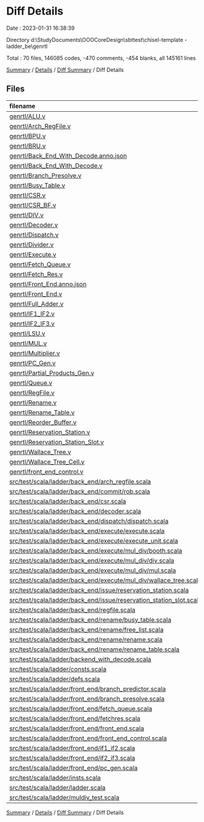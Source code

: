 # Diff Details

Date : 2023-01-31 16:38:39

Directory d:\\StudyDocuments\\OOOCoreDesign\\sbttest\\chisel-template - ladder_be\\genrtl

Total : 70 files,  146085 codes, -470 comments, -454 blanks, all 145161 lines

[Summary](results.md) / [Details](details.md) / [Diff Summary](diff.md) / Diff Details

## Files
| filename | language | code | comment | blank | total |
| :--- | :--- | ---: | ---: | ---: | ---: |
| [genrtl/ALU.v](/genrtl/ALU.v) | Verilog | 349 | 1 | 1 | 351 |
| [genrtl/Arch_RegFile.v](/genrtl/Arch_RegFile.v) | Verilog | 4,259 | 0 | 1 | 4,260 |
| [genrtl/BPU.v](/genrtl/BPU.v) | Verilog | 56,061 | 1 | 1 | 56,063 |
| [genrtl/BRU.v](/genrtl/BRU.v) | Verilog | 312 | 1 | 1 | 314 |
| [genrtl/Back_End_With_Decode.anno.json](/genrtl/Back_End_With_Decode.anno.json) | JSON | 17,589 | 0 | 0 | 17,589 |
| [genrtl/Back_End_With_Decode.v](/genrtl/Back_End_With_Decode.v) | Verilog | 2,556 | 0 | 1 | 2,557 |
| [genrtl/Branch_Presolve.v](/genrtl/Branch_Presolve.v) | Verilog | 61 | 0 | 1 | 62 |
| [genrtl/Busy_Table.v](/genrtl/Busy_Table.v) | Verilog | 565 | 1 | 1 | 567 |
| [genrtl/CSR.v](/genrtl/CSR.v) | Verilog | 239 | 1 | 1 | 241 |
| [genrtl/CSR_BF.v](/genrtl/CSR_BF.v) | Verilog | 197 | 1 | 1 | 199 |
| [genrtl/DIV.v](/genrtl/DIV.v) | Verilog | 255 | 1 | 1 | 257 |
| [genrtl/Decoder.v](/genrtl/Decoder.v) | Verilog | 1,740 | 1 | 1 | 1,742 |
| [genrtl/Dispatch.v](/genrtl/Dispatch.v) | Verilog | 635 | 1 | 1 | 637 |
| [genrtl/Divider.v](/genrtl/Divider.v) | Verilog | 173 | 1 | 1 | 175 |
| [genrtl/Execute.v](/genrtl/Execute.v) | Verilog | 1,251 | 0 | 1 | 1,252 |
| [genrtl/Fetch_Queue.v](/genrtl/Fetch_Queue.v) | Verilog | 102 | 0 | 1 | 103 |
| [genrtl/Fetch_Res.v](/genrtl/Fetch_Res.v) | Verilog | 30 | 0 | 1 | 31 |
| [genrtl/Front_End.anno.json](/genrtl/Front_End.anno.json) | JSON | 32 | 0 | 0 | 32 |
| [genrtl/Front_End.v](/genrtl/Front_End.v) | Verilog | 378 | 0 | 1 | 379 |
| [genrtl/Full_Adder.v](/genrtl/Full_Adder.v) | Verilog | 10 | 0 | 1 | 11 |
| [genrtl/IF1_IF2.v](/genrtl/IF1_IF2.v) | Verilog | 120 | 1 | 1 | 122 |
| [genrtl/IF2_IF3.v](/genrtl/IF2_IF3.v) | Verilog | 121 | 1 | 1 | 123 |
| [genrtl/LSU.v](/genrtl/LSU.v) | Verilog | 282 | 1 | 1 | 284 |
| [genrtl/MUL.v](/genrtl/MUL.v) | Verilog | 268 | 1 | 1 | 270 |
| [genrtl/Multiplier.v](/genrtl/Multiplier.v) | Verilog | 238 | 1 | 1 | 240 |
| [genrtl/PC_Gen.v](/genrtl/PC_Gen.v) | Verilog | 85 | 1 | 1 | 87 |
| [genrtl/Partial_Products_Gen.v](/genrtl/Partial_Products_Gen.v) | Verilog | 958 | 0 | 1 | 959 |
| [genrtl/Queue.v](/genrtl/Queue.v) | Verilog | 353 | 1 | 1 | 355 |
| [genrtl/RegFile.v](/genrtl/RegFile.v) | Verilog | 3,149 | 1 | 1 | 3,151 |
| [genrtl/Rename.v](/genrtl/Rename.v) | Verilog | 1,017 | 1 | 1 | 1,019 |
| [genrtl/Rename_Table.v](/genrtl/Rename_Table.v) | Verilog | 1,676 | 1 | 1 | 1,678 |
| [genrtl/Reorder_Buffer.v](/genrtl/Reorder_Buffer.v) | Verilog | 25,665 | 1 | 1 | 25,667 |
| [genrtl/Reservation_Station.v](/genrtl/Reservation_Station.v) | Verilog | 21,036 | 1 | 1 | 21,038 |
| [genrtl/Reservation_Station_Slot.v](/genrtl/Reservation_Station_Slot.v) | Verilog | 564 | 1 | 1 | 566 |
| [genrtl/Wallace_Tree.v](/genrtl/Wallace_Tree.v) | Verilog | 6,091 | 0 | 1 | 6,092 |
| [genrtl/Wallace_Tree_Cell.v](/genrtl/Wallace_Tree_Cell.v) | Verilog | 334 | 0 | 1 | 335 |
| [genrtl/front_end_control.v](/genrtl/front_end_control.v) | Verilog | 25 | 0 | 1 | 26 |
| [src/test/scala/ladder/back_end/arch_regfile.scala](/src/test/scala/ladder/back_end/arch_regfile.scala) | Scala | -17 | 0 | -3 | -20 |
| [src/test/scala/ladder/back_end/commit/rob.scala](/src/test/scala/ladder/back_end/commit/rob.scala) | Scala | -161 | -40 | -31 | -232 |
| [src/test/scala/ladder/back_end/csr.scala](/src/test/scala/ladder/back_end/csr.scala) | Scala | -86 | -7 | -8 | -101 |
| [src/test/scala/ladder/back_end/decoder.scala](/src/test/scala/ladder/back_end/decoder.scala) | Scala | -115 | -9 | -10 | -134 |
| [src/test/scala/ladder/back_end/dispatch/dispatch.scala](/src/test/scala/ladder/back_end/dispatch/dispatch.scala) | Scala | -38 | -8 | -6 | -52 |
| [src/test/scala/ladder/back_end/execute/execute.scala](/src/test/scala/ladder/back_end/execute/execute.scala) | Scala | -120 | -33 | -33 | -186 |
| [src/test/scala/ladder/back_end/execute/execute_unit.scala](/src/test/scala/ladder/back_end/execute/execute_unit.scala) | Scala | -343 | -30 | -68 | -441 |
| [src/test/scala/ladder/back_end/execute/mul_div/booth.scala](/src/test/scala/ladder/back_end/execute/mul_div/booth.scala) | Scala | -56 | -1 | -6 | -63 |
| [src/test/scala/ladder/back_end/execute/mul_div/div.scala](/src/test/scala/ladder/back_end/execute/mul_div/div.scala) | Scala | -103 | -2 | -18 | -123 |
| [src/test/scala/ladder/back_end/execute/mul_div/mul.scala](/src/test/scala/ladder/back_end/execute/mul_div/mul.scala) | Scala | -71 | -9 | -13 | -93 |
| [src/test/scala/ladder/back_end/execute/mul_div/wallace_tree.scala](/src/test/scala/ladder/back_end/execute/mul_div/wallace_tree.scala) | Scala | -127 | -11 | -23 | -161 |
| [src/test/scala/ladder/back_end/issue/reservation_station.scala](/src/test/scala/ladder/back_end/issue/reservation_station.scala) | Scala | -109 | -32 | -30 | -171 |
| [src/test/scala/ladder/back_end/issue/reservation_station_slot.scala](/src/test/scala/ladder/back_end/issue/reservation_station_slot.scala) | Scala | -137 | -9 | -31 | -177 |
| [src/test/scala/ladder/back_end/regfile.scala](/src/test/scala/ladder/back_end/regfile.scala) | Scala | -53 | -2 | -12 | -67 |
| [src/test/scala/ladder/back_end/rename/busy_table.scala](/src/test/scala/ladder/back_end/rename/busy_table.scala) | Scala | -69 | -14 | -18 | -101 |
| [src/test/scala/ladder/back_end/rename/free_list.scala](/src/test/scala/ladder/back_end/rename/free_list.scala) | Scala | -89 | -27 | -21 | -137 |
| [src/test/scala/ladder/back_end/rename/rename.scala](/src/test/scala/ladder/back_end/rename/rename.scala) | Scala | -54 | -14 | -15 | -83 |
| [src/test/scala/ladder/back_end/rename/rename_table.scala](/src/test/scala/ladder/back_end/rename/rename_table.scala) | Scala | -60 | -5 | -9 | -74 |
| [src/test/scala/ladder/backend_with_decode.scala](/src/test/scala/ladder/backend_with_decode.scala) | Scala | -103 | -23 | -21 | -147 |
| [src/test/scala/ladder/consts.scala](/src/test/scala/ladder/consts.scala) | Scala | -80 | -25 | -7 | -112 |
| [src/test/scala/ladder/defs.scala](/src/test/scala/ladder/defs.scala) | Scala | -118 | -84 | -22 | -224 |
| [src/test/scala/ladder/front_end/branch_predictor.scala](/src/test/scala/ladder/front_end/branch_predictor.scala) | Scala | -87 | -20 | -9 | -116 |
| [src/test/scala/ladder/front_end/branch_presolve.scala](/src/test/scala/ladder/front_end/branch_presolve.scala) | Scala | -48 | -8 | -3 | -59 |
| [src/test/scala/ladder/front_end/fetch_queue.scala](/src/test/scala/ladder/front_end/fetch_queue.scala) | Scala | -26 | 0 | -4 | -30 |
| [src/test/scala/ladder/front_end/fetchres.scala](/src/test/scala/ladder/front_end/fetchres.scala) | Scala | -24 | 0 | -3 | -27 |
| [src/test/scala/ladder/front_end/front_end.scala](/src/test/scala/ladder/front_end/front_end.scala) | Scala | -62 | -12 | -19 | -93 |
| [src/test/scala/ladder/front_end/front_end_control.scala](/src/test/scala/ladder/front_end/front_end_control.scala) | Scala | -31 | 0 | -5 | -36 |
| [src/test/scala/ladder/front_end/if1_if2.scala](/src/test/scala/ladder/front_end/if1_if2.scala) | Scala | -30 | 0 | -7 | -37 |
| [src/test/scala/ladder/front_end/if2_if3.scala](/src/test/scala/ladder/front_end/if2_if3.scala) | Scala | -31 | 0 | -6 | -37 |
| [src/test/scala/ladder/front_end/pc_gen.scala](/src/test/scala/ladder/front_end/pc_gen.scala) | Scala | -36 | 0 | -7 | -43 |
| [src/test/scala/ladder/insts.scala](/src/test/scala/ladder/insts.scala) | Scala | -154 | -10 | -8 | -172 |
| [src/test/scala/ladder/ladder.scala](/src/test/scala/ladder/ladder.scala) | Scala | -18 | -51 | -2 | -71 |
| [src/test/scala/ladder/muldiv_test.scala](/src/test/scala/ladder/muldiv_test.scala) | Scala | -35 | -7 | -11 | -53 |

[Summary](results.md) / [Details](details.md) / [Diff Summary](diff.md) / Diff Details